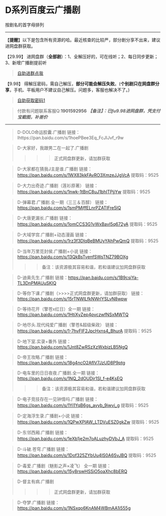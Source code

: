 <h1>D系列百度云广播剧</h1>
按剧名的首字母排列

-----
【**提醒**】以下是包含所有资源的哈。最近核查的比较严，部分剧分享不出来，建议进网盘群获取。

【29.99】 进网盘群（**全部剧**）：1、全解压好的，可在线听；2、每日同步更新；3、新增广播剧提前听
>[自助进群点我](http://pay.tupianmima.com/ma.html)

【9.98】 得解压密码，需自己解压，**部分可能会解压失败**。(**个别剧只在网盘群分享**，手机、平板用户不建议自己解压。问题多，客服也解决不了。)

>[自助获取密码1](http://pay.tupianmima.com/ma2.html)

>付款有问题联系客服Q:**1901592956**
***【备注】：已fu9.98进网盘群，凭支付宝截图，补差价***

------

>D-DOLO命运胶囊.广播剧
链接：lhttps://pan.baidu.com/s/1hoePBee3Eq_FcJIJvf_r9w
 
>D-大家好，我跟男二在一起了.广播剧
>>>>正式网盘群更新，请加群获取
 
>D-大家都在猜我J主是谁.广播剧
链接：https://pan.baidu.com/s/1WX83kkFAvRO3XmzeJJgVcA
提取码：9525 
 
>D-大力出奇迹.广播剧（莲衫原著）
链接：https://pan.baidu.com/s/1nwk-1tBnC8uJ1bhITPjjYw
提取码：9525
 
>D-弹幕君.广播剧.全一期（三三＆百醇）
链接：https://pan.baidu.com/s/1smPMjffELnrPZATIFre5lQ
 
>D-大唐更漏长.广播剧
链接：https://pan.baidu.com/s/1omCCS3G1yWxBavI5q672yA
提取码：9525
 
>D-大域学宫.广播剧+动态漫画
链接：https://pan.baidu.com/s/1rz3f3DlqBeBMUyYAhPwQmQ
提取码：9525
 
>D-当年万里觅封侯.广播剧+小说
链接：https://pan.baidu.com/s/13QkBsTvenfSWsTNZ79BOXg
>>>备注：该资源极其容易和谐，若和谐建议加网盘群获取
 
>D-迪奥先生.广播剧
链接：https://pan.baidu.com/s/1B9csiYa-TL3DnPMAUuSKlQ
 
>D-等你下课.广播剧（>>>>正式网盘群更新，请加群获取）
链接：https://pan.baidu.com/s/15rTNWlLfkNWrIYSLvN8wpw
 
>D-等待花开（擎苍x红日）全一期
链接：https://pan.baidu.com/s/1HtiXyZep4pvczwfNSxMWTQ

>D-地尽头.现代纯爱广播剧（擎苍&超级柴政）
链接：https://pan.baidu.com/s/1-7hvFIF2JpcHxns4_BhurA
提取码：9525

>D-地下室.实录+番外
链接：https://pan.baidu.com/s/1Jnt8ZwRSzXzWxbizLB5NgQ

>D-帝王攻略.广播剧
链接：https://pan.baidu.com/s/18g4ncO2AfIV7JzUD8P9ptg

>D-电车里的日日夜夜.广播剧.全一期
链接：https://pan.baidu.com/s/1NQ_2dOUDjr1Sl_f-e4KsEQ
>>>备注：该资源极其容易和谐，若和谐建议加网盘群获取
 
>D-电子竞技存在一见钟情吗.广播剧
链接：https://pan.baidu.com/s/1Yi1YqB6gs_avyb_9iwvi_g
提取码：9525 
 
>D-定海浮生录.广播剧+小说
链接：https://pan.baidu.com/s/1QPwXPlAW_LTDVuESZ0gkZw
提取码：9525 
 
>D-东邻西厢.广播剧
链接：https://pan.baidu.com/s/1eXb1je2m7oALuzhyDVbJ_A
提取码：9525
 
>D-斗破.苍穹.广播剧
链接：https://pan.baidu.com/s/1Dof325ZYbUu4IS0A6SvJBQ
提取码：9525
 
>D-毒爱.广播剧（魅影之声×凌飞） 全一期
链接：https://pan.baidu.com/s/15y8rswHSSiO5oaXhc8bERQ
 
>D-督主有病.广播剧
>>>>正式网盘群更新，请加群获取
 
>D-夺梦.广播剧
链接：https://pan.baidu.com/s/1NSxqo6KnAM4WBmAA1i555g

 
